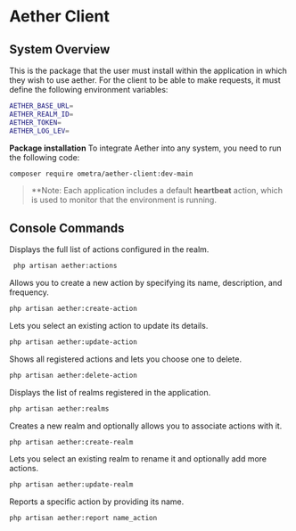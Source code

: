 # Aether Client
## System Overview
This is the package that the user must install within the application in which they wish to use aether. For the client to be able to make requests, it must define the following environment variables:
```bash
AETHER_BASE_URL=
AETHER_REALM_ID=
AETHER_TOKEN=
AETHER_LOG_LEV=
 ```
 **Package installation**
 To integrate Aether into any system, you need to run the following code:
 ```bash
composer require ometra/aether-client:dev-main
  ```
> **Note: Each application includes a default **heartbeat** action, which is used to monitor that the environment is running.

  ## Console Commands
  Displays the full list of actions configured in the realm.
 ```bash
  php artisan aether:actions
 ```
 
Allows you to create a new action by specifying its name, description, and frequency.
 ```bash
 php artisan aether:create-action
 ```

Lets you select an existing action to update its details.
 ```bash
 php artisan aether:update-action
 ```
  
Shows all registered actions and lets you choose one to delete.
 ```bash 
 php artisan aether:delete-action
 ```
  
Displays the list of realms registered in the application.
 ```bash
 php artisan aether:realms
 ```
 
 Creates a new realm and optionally allows you to associate actions with it.
 ```bash
 php artisan aether:create-realm
 ```
 
  Lets you select an existing realm to rename it and optionally add more actions.
 ```bash
 php artisan aether:update-realm 
 ```

 Reports a specific action by providing its name.
 ```bash
 php artisan aether:report name_action
 ```
